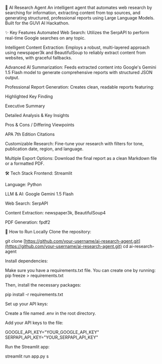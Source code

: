 🤖 AI Research Agent
An intelligent agent that automates web research by searching for information, extracting content from top sources, and generating structured, professional reports using Large Language Models. Built for the GUVI AI Hackathon.

✨ Key Features
Automated Web Search: Utilizes the SerpAPI to perform real-time Google searches on any topic.

Intelligent Content Extraction: Employs a robust, multi-layered approach using newspaper3k and BeautifulSoup to reliably extract content from websites, with graceful fallbacks.

Advanced AI Summarization: Feeds extracted content into Google's Gemini 1.5 Flash model to generate comprehensive reports with structured JSON output.

Professional Report Generation: Creates clean, readable reports featuring:

Highlighted Key Finding

Executive Summary

Detailed Analysis & Key Insights

Pros & Cons / Differing Viewpoints

APA 7th Edition Citations

Customizable Research: Fine-tune your research with filters for tone, publication date, region, and language.

Multiple Export Options: Download the final report as a clean Markdown file or a formatted PDF.

🛠️ Tech Stack
Frontend: Streamlit

Language: Python

LLM & AI: Google Gemini 1.5 Flash

Web Search: SerpAPI

Content Extraction: newspaper3k, BeautifulSoup4

PDF Generation: fpdf2

🚀 How to Run Locally
Clone the repository:

git clone [https://github.com/your-username/ai-research-agent.git](https://github.com/your-username/ai-research-agent.git)
cd ai-research-agent

Install dependencies:

Make sure you have a requirements.txt file. You can create one by running: pip freeze > requirements.txt

Then, install the necessary packages:

pip install -r requirements.txt

Set up your API keys:

Create a file named .env in the root directory.

Add your API keys to the file:

GOOGLE_API_KEY="YOUR_GOOGLE_API_KEY"
SERPAPI_API_KEY="YOUR_SERPAPI_API_KEY"

Run the Streamlit app:

streamlit run app.py
s
